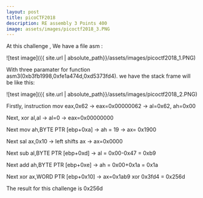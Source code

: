 ```yaml
---
layout: post
title: picoCTF2018
description: RE assembly 3 Points 400
image: assets/images/picoctf2018_3.PNG
---
```


At this challenge , We have a file asm :
  
![test image]({{ site.url | absolute_path}}/assets/images/picoctf2018_1.PNG)

With three paramater for function asm3(0xb3fb1998,0xfe1a474d,0xd5373fd4).
we have the stack frame will be like this:

![test image]({{ site.url | absolute_path}}/assets/images/picoctf2018_2.PNG)

Firstly, instruction mov eax,0x62 -> eax=0x00000062 -> al=0x62, ah=0x00

Next,                 xor al,al    -> al=0 -> eax=0x00000000

Next                  mov ah,BYTE PTR [ebp+0xa] -> ah = 19 -> ax= 0x1900

Next                  sal	ax,0x10 ->  left shifts ax -> ax=0x0000

Next                  sub	al,BYTE PTR [ebp+0xd] -> al = 0x00-0x47 = 0xb9

Next                  add	ah,BYTE PTR [ebp+0xe] -> ah = 0x00+0x1a = 0x1a

Next                  xor	ax,WORD PTR [ebp+0x10] -> ax=0x1ab9 xor 0x3fd4 = 0x256d

The result for this challenge is 0x256d





